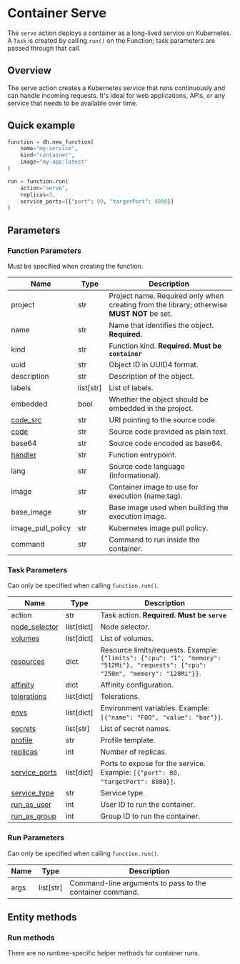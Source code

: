 # Container Serve

The `serve` action deploys a container as a long-lived service on Kubernetes. A `Task` is created by calling `run()` on the Function; task parameters are passed through that call.

## Overview

The serve action creates a Kubernetes service that runs continuously and can handle incoming requests. It's ideal for web applications, APIs, or any service that needs to be available over time.

## Quick example

```python
function = dh.new_function(
    name="my-service",
    kind="container",
    image="my-app:latest"
)

run = function.run(
    action="serve",
    replicas=3,
    service_ports=[{"port": 80, "targetPort": 8080}]
)
```

## Parameters

### Function Parameters

Must be specified when creating the function.

| Name | Type | Description |
| --- | --- | --- |
| project | str | Project name. Required only when creating from the library; otherwise **MUST NOT** be set. |
| name | str | Name that identifies the object. **Required.** |
| kind | str | Function kind. **Required. Must be `container`** |
| uuid | str | Object ID in UUID4 format. |
| description | str | Description of the object. |
| labels | list[str] | List of labels. |
| embedded | bool | Whether the object should be embedded in the project. |
| [code_src](../../../configuration/code_src/overview.md#code-source-uri) | str | URI pointing to the source code. |
| [code](../../../configuration/code_src/overview.md#plain-text-source) | str | Source code provided as plain text. |
| base64 | str | Source code encoded as base64. |
| [handler](../../../configuration/code_src/overview.md#handler) | str | Function entrypoint. |
| lang | str | Source code language (informational). |
| image | str | Container image to use for execution (name:tag). |
| base_image | str | Base image used when building the execution image. |
| image_pull_policy | str | Kubernetes image pull policy. |
| command | str | Command to run inside the container. |

### Task Parameters

Can only be specified when calling `function.run()`.

| Name | Type | Description |
| --- | --- | --- |
| action | str | Task action. **Required. Must be `serve`** |
| [node_selector](../../../configuration/kubernetes/overview.md#node-selector) | list[dict] | Node selector. |
| [volumes](../../../configuration/kubernetes/overview.md#volumes) | list[dict] | List of volumes. |
| [resources](../../../configuration/kubernetes/overview.md#resources) | dict | Resource limits/requests. Example: `{"limits": {"cpu": "1", "memory": "512Mi"}, "requests": {"cpu": "250m", "memory": "128Mi"}}`. |
| [affinity](../../../configuration/kubernetes/overview.md#affinity) | dict | Affinity configuration. |
| [tolerations](../../../configuration/kubernetes/overview.md#tolerations) | list[dict] | Tolerations. |
| [envs](../../../configuration/kubernetes/overview.md#secrets-envs) | list[dict] | Environment variables. Example: `[{"name": "FOO", "value": "bar"}]`. |
| [secrets](../../../configuration/kubernetes/overview.md#secrets-envs) | list[str] | List of secret names. |
| [profile](../../../configuration/kubernetes/overview.md#profile) | str | Profile template. |
| [replicas](../../../configuration/kubernetes/overview.md#replicas) | int | Number of replicas. |
| [service_ports](../../../configuration/kubernetes/overview.md#service-port-type) | list[dict] | Ports to expose for the service. Example: `[{"port": 80, "targetPort": 8080}]`. |
| [service_type](../../../configuration/kubernetes/overview.md#service-port-type) | str | Service type. |
| [run_as_user](../../../configuration/kubernetes/overview.md#security-context) | int | User ID to run the container. |
| [run_as_group](../../../configuration/kubernetes/overview.md#security-context) | int | Group ID to run the container. |

### Run Parameters

Can only be specified when calling `function.run()`.

| Name | Type | Description |
| --- | --- | --- |
| args | list[str] | Command-line arguments to pass to the container command. |

## Entity methods

### Run methods

There are no runtime-specific helper methods for container runs.
